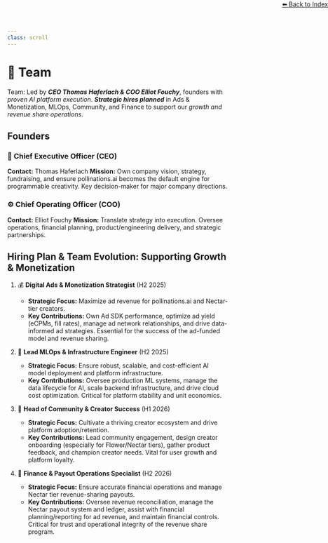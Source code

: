 ```yaml
---
class: scroll
---
```


<div style="text-align: right; position: absolute; top: 0; right: 0;">
<a href="/1">⬅️ Back to Index</a>
</div>

# 👥 **Team**

<div class="bg-pink-100 p-1 pl-6 pr-6 rounded-lg border-l-4 border-pink-500 mb-6">
  <p class="text-pink-800">Team: Led by <strong><em>CEO Thomas Haferlach &amp; COO Elliot Fouchy</em></strong>, founders with <em>proven AI platform execution</em>. <strong><em>Strategic hires planned</em></strong> in Ads &amp; Monetization, MLOps, Community, and Finance to support our <em>growth and revenue share operations</em>.</p>
</div>


## Founders

### 🚀 Chief Executive Officer (CEO)
**Contact:** Thomas Haferlach
**Mission:** Own company vision, strategy, fundraising, and ensure pollinations.ai becomes the default engine for programmable creativity. Key decision-maker for major company directions.

### ⚙️ Chief Operating Officer (COO)
**Contact:** Elliot Fouchy
**Mission:** Translate strategy into execution. Oversee operations, financial planning, product/engineering delivery, and strategic partnerships.

## Hiring Plan & Team Evolution: Supporting Growth & Monetization

1.  💰 **Digital Ads & Monetization Strategist** (H2 2025)
    *   **Strategic Focus:** Maximize ad revenue for pollinations.ai and Nectar-tier creators.
    *   **Key Contributions:** Own Ad SDK performance, optimize ad yield (eCPMs, fill rates), manage ad network relationships, and drive data-informed ad strategies. Essential for the success of the ad-funded model and revenue sharing.

2.  🔧 **Lead MLOps & Infrastructure Engineer** (H2 2025)
    *   **Strategic Focus:** Ensure robust, scalable, and cost-efficient AI model deployment and platform infrastructure.
    *   **Key Contributions:** Oversee production ML systems, manage the data lifecycle for AI, scale backend infrastructure, and drive cloud cost optimization. Critical for platform stability and unit economics.

3.  🌟 **Head of Community & Creator Success** (H1 2026)
    *   **Strategic Focus:** Cultivate a thriving creator ecosystem and drive platform adoption/retention.
    *   **Key Contributions:** Lead community engagement, design creator onboarding (especially for Flower/Nectar tiers), gather product feedback, and champion creator needs. Vital for user growth and platform loyalty.
4.  💸 **Finance & Payout Operations Specialist** (H2 2026)
    *   **Strategic Focus:** Ensure accurate financial operations and manage Nectar tier revenue-sharing payouts.
    *   **Key Contributions:** Oversee revenue reconciliation, manage the Nectar payout system and ledger, assist with financial planning/reporting for ad revenue, and maintain financial controls. Critical for trust and operational integrity of the revenue share program.